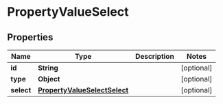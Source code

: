 

# PropertyValueSelect


## Properties

| Name | Type | Description | Notes |
|------------ | ------------- | ------------- | -------------|
|**id** | **String** |  |  [optional] |
|**type** | **Object** |  |  [optional] |
|**select** | [**PropertyValueSelectSelect**](PropertyValueSelectSelect.md) |  |  [optional] |



